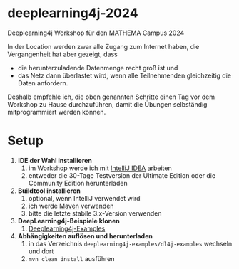 # deeplearning4j-2024
Deeplearning4j Workshop für den MATHEMA Campus 2024

In der Location werden zwar alle Zugang zum Internet haben, die Vergangenheit hat aber gezeigt, dass
* die herunterzuladende Datenmenge recht groß ist und
* das Netz dann überlastet wird, wenn alle Teilnehmenden gleichzeitig die Daten anfordern.

Deshalb empfehle ich, die oben genannten Schritte einen Tag vor dem Workshop zu Hause durchzuführen, damit die Übungen selbständig mitprogrammiert werden können.


# Setup
1. **IDE der Wahl installieren**
   1. im Workshop werde ich mit [IntelliJ IDEA](https://www.jetbrains.com/idea/download/) arbeiten 
   2. entweder die 30-Tage Testversion der Ultimate Edition oder die Community Edition herunterladen
2. **Buildtool installieren**
   1. optional, wenn IntelliJ verwendet wird
   2. ich werde [Maven](https://maven.apache.org/download.cgi) verwenden
   3. bitte die letzte stabile 3.x-Version verwenden
3. **DeepLearning4j-Beispiele klonen**
   1. [Deeplearning4j-Examples](https://github.com/deeplearning4j/deeplearning4j-examples.git)
4. **Abhängigkeiten auflösen und herunterladen**
   1. in das Verzeichnis `deeplearning4j-examples/dl4j-examples` wechseln und dort
   2. `mvn clean install` ausführen
